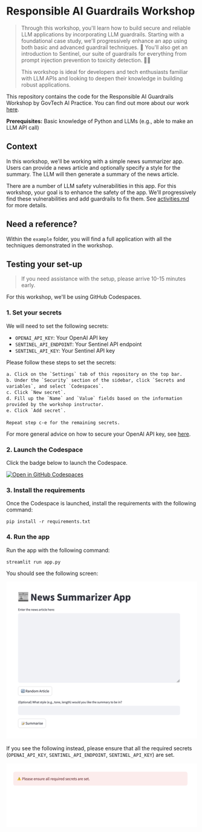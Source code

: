 # Responsible AI Guardrails Workshop

> Through this workshop, you'll learn how to build secure and reliable LLM applications by incorporating LLM guardrails. Starting with a foundational case study, we'll progressively enhance an app using both basic and advanced guardrail techniques. 🔐 You'll also get an introduction to Sentinel, our suite of guardrails for everything from prompt injection prevention to toxicity detection. 👩‍💻 
>
> This workshop is ideal for developers and tech enthusiasts familiar with LLM APIs and looking to deepen their knowledge in building robust applications.

This repository contains the code for the Responsible AI Guardrails Workshop by GovTech AI Practice. You can find out more about our work [here](https://medium.com/dsaid-govtech).

**Prerequisites:** Basic knowledge of Python and LLMs (e.g., able to make an LLM API call)

## Context
In this workshop, we'll be working with a simple news summarizer app. Users can provide a news article and optionally specify a style for the summary. The LLM will then generate a summary of the news article.

There are a number of LLM safety vulnerabilities in this app. For this workshop, your goal is to enhance the safety of the app. We'll progressively find these vulnerabilities and add guardrails to fix them. See [activities.md](./activities.md) for more details.

## Need a reference?
Within the `example` folder, you will find a full application with all the techniques demonstrated in the workshop.

## Testing your set-up

> If you need assistance with the setup, please arrive 10-15 minutes early.

For this workshop, we'll be using GitHub Codespaces.

### 1. Set your secrets

We will need to set the following secrets:

- `OPENAI_API_KEY`: Your OpenAI API key
- `SENTINEL_API_ENDPOINT`: Your Sentinel API endpoint
- `SENTINEL_API_KEY`: Your Sentinel API key

Please follow these steps to set the secrets:

```
a. Click on the `Settings` tab of this repository on the top bar.
b. Under the `Security` section of the sidebar, click `Secrets and variables`, and select `Codespaces`.
c. Click `New secret`.
d. Fill up the `Name` and `Value` fields based on the information provided by the workshop instructor.
e. Click `Add secret`.

Repeat step c-e for the remaining secrets.
```

For more general advice on how to secure your OpenAI API key, see [here](https://help.openai.com/en/articles/5112595-best-practices-for-api-key-safety).

### 2. Launch the Codespace

Click the badge below to launch the Codespace.

[![Open in GitHub Codespaces](https://github.com/codespaces/badge.svg)](https://codespaces.new/gabrielchua/llm-guardrails-workshop)

### 3. Install the requirements

Once the Codespace is launched, install the requirements with the following command:

```
pip install -r requirements.txt
```

### 4. Run the app

Run the app with the following command:
```
streamlit run app.py
```

You should see the following screen:

![App screenshot](./images/app_screenshot.png)

If you see the following instead, please ensure that all the required secrets (`OPENAI_API_KEY`, `SENTINEL_API_ENDPOINT`, `SENTINEL_API_KEY`) are set.

![Missing secrets](./images/missing_secrets.png)